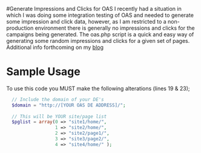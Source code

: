 #Generate Impressions and Clicks for OAS
I recently had a situation in which I was doing some integration testing of OAS and needed to generate some impression and click data, however, as I am restricted to a non-production environment there is generally no impressions and clicks for the campaigns being generated. The oas.php script is a quick and easy way of generating some random impressions and clicks for a given set of pages. Additional info forthcoming on my [blog](http://openadstream.blogspot.com/)

Sample Usage
============ 
To use this code you MUST make the following alterations (lines 19 & 23);

```PHP
  // Include the domain of your DE's
  $domain = "http://[YOUR OAS DE ADDRESS]/"; 
  
  // This will be YOUR site/page list
  $pglist = array(0 => "site1/home/",
                  1 => "site2/home/",
                  2 => "site2/page1/",
                  3 => "site3/page2/",
                  4 => "site4/home/" );
```